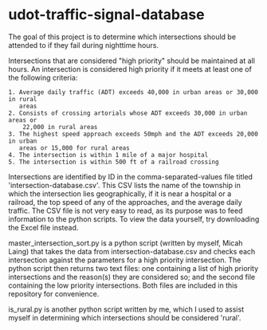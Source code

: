 # udot-traffic-signal-database
The goal of this project is to determine which intersections should be attended to if they fail during nighttime hours.

Intersections that are considered "high priority" should be maintained at all hours. An intersection is considered high
priority if it meets at least one of the following criteria:
    
    1. Average daily traffic (ADT) exceeds 40,000 in urban areas or 30,000 in rural 
       areas
    2. Consists of crossing artorials whose ADT exceeds 30,000 in urban areas or 
        22,000 in rural areas
    3. The highest speed approach exceeds 50mph and the ADT exceeds 20,000 in urban 
       areas or 15,000 for rural areas
    4. The intersection is within 1 mile of a major hospital
    5. The intersection is within 500 ft of a railroad crossing
    
Intersections are identified by ID in the comma-separated-values file titled 'intersection-database.csv'. This CSV lists the name of the township
in which the intersection lies geographically, if it is near a hospital or a railroad, the top speed of any of the approaches, and the average daily traffic.
The CSV file is not very easy to read, as its purpose was to feed information to the python scripts. To view the data yourself, try downloading the Excel 
file instead.

master_intersection_sort.py is a python script (written by myself, Micah Laing) that takes the data from intersection-database.csv and checks each intersection
against the parameters for a high priority intersection. The python script then returns two text files: one containing a list of high priority intersections
and the reason(s) they are considered so; and the second file containing the low priority intersections. Both files are included in this repository for
convenience.

is_rural.py is another python script written by me, which I used to assist myself in determining which intersections should be considered 'rural'. 
